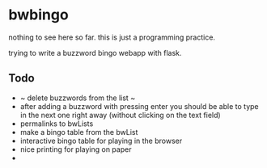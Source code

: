 # bwbingo
nothing to see here so far.
this is just a programming practice.

trying to write a buzzword bingo webapp with flask.

## Todo
 * ~ delete buzzwords from the list ~
 * after adding a buzzword with pressing enter you should be able to type in the next one right away (without clicking on the text field)
 * permalinks to bwLists
 * make a bingo table from the bwList
 * interactive bingo table for playing in the browser
 * nice printing for playing on paper
 * 
